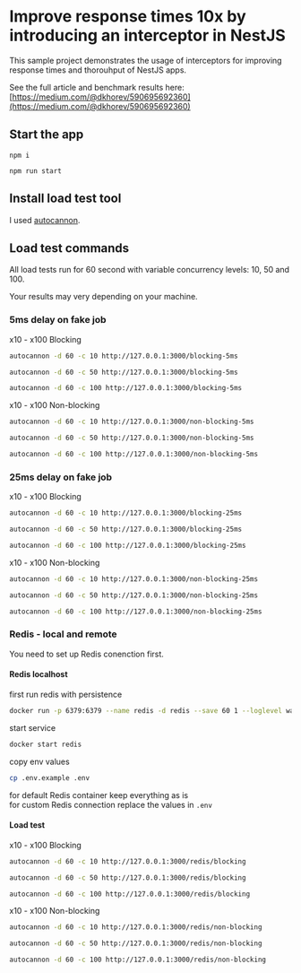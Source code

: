 # Improve response times 10x by introducing an interceptor in NestJS

This sample project demonstrates the usage of interceptors for improving response times and thorouhput of NestJS apps.

See the full article and benchmark results here: [https://medium.com/@dkhorev/590695692360](https://medium.com/@dkhorev/590695692360)

## Start the app

`npm i`

`npm run start`

## Install load test tool

I used [autocannon](https://www.npmjs.com/package/autocannon).

## Load test commands

All load tests run for 60 second with variable concurrency levels: 10, 50 and 100.

Your results may very depending on your machine.

### 5ms delay on fake job

x10 - x100 Blocking
```bash
autocannon -d 60 -c 10 http://127.0.0.1:3000/blocking-5ms
```
```bash
autocannon -d 60 -c 50 http://127.0.0.1:3000/blocking-5ms
```
```bash
autocannon -d 60 -c 100 http://127.0.0.1:3000/blocking-5ms
```

x10 - x100 Non-blocking
```bash
autocannon -d 60 -c 10 http://127.0.0.1:3000/non-blocking-5ms
```
```bash
autocannon -d 60 -c 50 http://127.0.0.1:3000/non-blocking-5ms
```
```bash
autocannon -d 60 -c 100 http://127.0.0.1:3000/non-blocking-5ms
```

### 25ms delay on fake job

x10 - x100 Blocking
```bash
autocannon -d 60 -c 10 http://127.0.0.1:3000/blocking-25ms
```
```bash
autocannon -d 60 -c 50 http://127.0.0.1:3000/blocking-25ms
```
```bash
autocannon -d 60 -c 100 http://127.0.0.1:3000/blocking-25ms
```

x10 - x100 Non-blocking
```bash
autocannon -d 60 -c 10 http://127.0.0.1:3000/non-blocking-25ms
```
```bash
autocannon -d 60 -c 50 http://127.0.0.1:3000/non-blocking-25ms
```
```bash
autocannon -d 60 -c 100 http://127.0.0.1:3000/non-blocking-25ms
```

### Redis - local and remote

You need to set up Redis conenction first.

#### Redis localhost

first run redis with persistence
```bash
docker run -p 6379:6379 --name redis -d redis --save 60 1 --loglevel warning
```

start service
```bash
docker start redis
```

copy env values
```bash
cp .env.example .env
```

for default Redis container keep everything as is \
for custom Redis connection replace the values in `.env`

#### Load test

x10 - x100 Blocking
```bash
autocannon -d 60 -c 10 http://127.0.0.1:3000/redis/blocking
```
```bash
autocannon -d 60 -c 50 http://127.0.0.1:3000/redis/blocking
```
```bash
autocannon -d 60 -c 100 http://127.0.0.1:3000/redis/blocking
```

x10 - x100 Non-blocking
```bash
autocannon -d 60 -c 10 http://127.0.0.1:3000/redis/non-blocking
```
```bash
autocannon -d 60 -c 50 http://127.0.0.1:3000/redis/non-blocking
```
```bash
autocannon -d 60 -c 100 http://127.0.0.1:3000/redis/non-blocking
```
